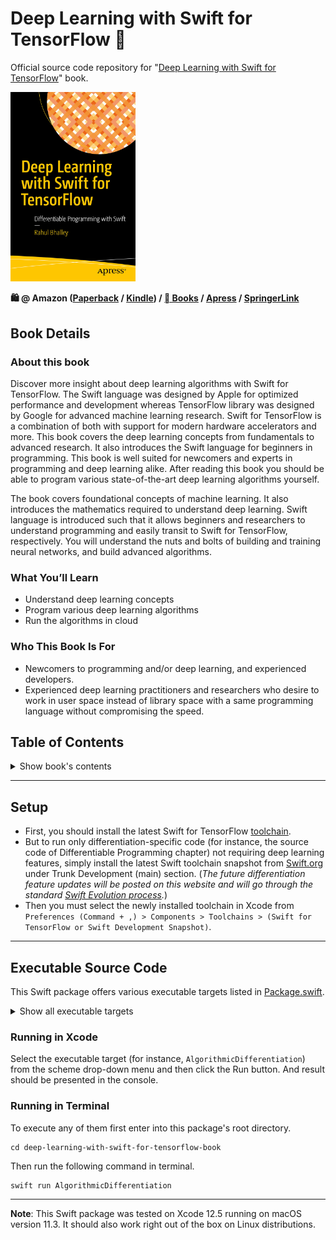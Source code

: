 # Deep Learning with Swift for TensorFlow 📖
Official source code repository for "[Deep Learning with Swift for TensorFlow](https://link.springer.com/book/10.1007%2F978-1-4842-6330-3)" book.

[<img src="9781484263297.jpg" alt="Book cover" width="200"/>](https://link.springer.com/book/10.1007%2F978-1-4842-6330-3)

**🛍 @ Amazon ([Paperback](https://www.amazon.com/Deep-Learning-Swift-TensorFlow-Differentiable/dp/1484263294/ref=sr_1_1?dchild=1&keywords=rahul+bhalley&qid=1620468163&sr=8-1) / [Kindle](https://www.amazon.com/Deep-Learning-Swift-TensorFlow-Differentiable-ebook/dp/B08T24JX6F/ref=tmm_kin_swatch_0?_encoding=UTF8&qid=1620468163&sr=8-1)) / [ Books](https://books.apple.com/us/book/deep-learning-with-swift-for-tensorflow/id1548806893) / [Apress](https://www.apress.com/us/book/9781484263297) / [SpringerLink](https://link.springer.com/book/10.1007%2F978-1-4842-6330-3)**

## Book Details

### About this book

Discover more insight about deep learning algorithms with Swift for TensorFlow. The Swift language was designed by Apple for optimized performance and development whereas TensorFlow library was designed by Google for advanced machine learning research. Swift for TensorFlow is a combination of both with support for modern hardware accelerators and more. This book covers the deep learning concepts from fundamentals to advanced research. It also introduces the Swift language for beginners in programming. This book is well suited for newcomers and experts in programming and deep learning alike. After reading this book you should be able to program various state-of-the-art deep learning algorithms yourself.

The book covers foundational concepts of machine learning. It also introduces the mathematics required to understand deep learning. Swift language is introduced such that it allows beginners and researchers to understand programming and easily transit to Swift for TensorFlow, respectively. You will understand the nuts and bolts of building and training neural networks, and build advanced algorithms.

### What You’ll Learn

- Understand deep learning concepts
- Program various deep learning algorithms
- Run the algorithms in cloud

### Who This Book Is For

- Newcomers to programming and/or deep learning, and experienced developers.
-  Experienced deep learning practitioners and researchers who desire to work in user space instead of library space with a same programming language without compromising the speed.

## Table of Contents

<details>
  <summary>Show book's contents</summary>

### About the Author

### About the Technical Reviewer

### Preface

### Chapter 1: Machine Learning Basics

&emsp;1.1 Machine Learning

&emsp;&emsp;1.1.1 Experience

&emsp;&emsp;1.1.2 Task

&emsp;&emsp;1.1.3 Performance Measure

&emsp;1.2 Machine Learning Paradigms

&emsp;&emsp;1.2.1 Supervised Learning

&emsp;&emsp;1.2.2 Unsupervised Learning

&emsp;&emsp;1.2.3 Semi-supervised Learning

&emsp;&emsp;1.2.4 Reinforcement Learning 

&emsp;1.3 Maximum Likelihood Estimation

&emsp;1.4 Elements of a Machine Learning Algorithm

&emsp;&emsp;1.4.1 Data

&emsp;&emsp;1.4.2 Models

&emsp;&emsp;1.4.3 Loss Function

&emsp;&emsp;1.4.4 Optimizer

&emsp;&emsp;1.4.5 Regularizer

&emsp;1.5 Bias and Variance Trade-Off

&emsp;1.6 Why Deep Learning?

&emsp;&emsp;1.6.1 Curse of Dimensionality

&emsp;&emsp;1.6.2 Invalid Smoothness Assumption

&emsp;&emsp;1.6.3 Deep Learning Advantages

&emsp;1.7 Summary

### Chapter 2: Essential Math

&emsp;2.1 Linear Algebra

&emsp;&emsp;2.1.1 Matrices and Vectors

&emsp;&emsp;2.1.2 Unary Matrix Operations

&emsp;&emsp;2.1.3 Binary Matrix Operations

&emsp;&emsp;2.1.4 Norms

&emsp;2.2 Probability Theory

&emsp;&emsp;2.2.1 Joint Probability

&emsp;&emsp;2.2.2 Conditional Probability

&emsp;&emsp;2.2.3 Elementary Rules

&emsp;&emsp;2.2.4 Chain Rule

&emsp;&emsp;2.2.5 Bayes Rule

&emsp;2.3 Differential Calculus

&emsp;&emsp;2.3.1 Function

&emsp;&emsp;2.3.2 Differentiation of Univariate Function

&emsp;&emsp;2.3.3 Differentiation of Multivariate Function

&emsp;&emsp;2.3.4 Differentiation of Vector Function

&emsp;&emsp;2.3.5 Differentiation of Matrix Function

&emsp;2.4 Summary

### Chapter 3: Differentiable Programming

&emsp;3.1 Swift is Everywhere

&emsp;3.2 Swift for TensorFlow

&emsp;3.3 Algorithmic Differentiation

&emsp;&emsp;3.3.1 Programming Approaches

&emsp;&emsp;3.3.2 Accumulation Modes

&emsp;&emsp;3.3.3 Implementation Approaches

&emsp;3.4 Swift Language

&emsp;&emsp;3.4.1 Values

&emsp;&emsp;3.4.2 Collections

&emsp;&emsp;3.4.3 Control Flow

&emsp;&emsp;3.4.4 Closures and Functions

&emsp;&emsp;3.4.5 Custom Types

&emsp;&emsp;3.4.6 Modern Features

&emsp;&emsp;3.4.7 Error Handling

&emsp;&emsp;3.4.8 Advanced Operators

&emsp;&emsp;3.4.9 Differentiation

&emsp;3.5 Python Interoperability

&emsp;3.6 Summary

### Chapter 4: TensorFlow Basics

&emsp;4.1 Tensor

&emsp;4.2 Dataset Loading

&emsp;&emsp;4.2.1 Epochs and Batches

&emsp;4.3 Defining Model

&emsp;&emsp;4.3.1 Neural Network Protocols

&emsp;&emsp;4.3.2 Sequence of Layers

&emsp;4.4 Training and Testing

&emsp;&emsp;4.4.1 Checkpointing

&emsp;&emsp;4.4.2 Model Optimization

&emsp;&emsp;4.4.3 TrainingLoop

&emsp;4.5 From Scratch for Research

&emsp;&emsp;4.5.1 Layer

&emsp;&emsp;4.5.2 Activation Function

&emsp;&emsp;4.5.3 Loss Function

&emsp;&emsp;4.5.4 Optimizer

&emsp;4.6 Summary

### Chapter 5: Neural Networks

&emsp;5.1 Gradient-Based Optimization

&emsp;&emsp;5.1.1 Maxima, Minima, and Saddle Points

&emsp;&emsp;5.1.2 Input Optimization

&emsp;&emsp;5.1.3 Parameters Optimization

&emsp;5.2 Linear Models

&emsp;&emsp;5.2.1 Regression

&emsp;&emsp;5.2.2 Classification

&emsp;5.3 Deep Neural Network

&emsp;&emsp;5.3.1 Dense Neural Network

&emsp;5.4 Activation Functions

&emsp;&emsp;5.4.1 Sigmoid

&emsp;&emsp;5.4.2 Softmax

&emsp;&emsp;5.4.3 ReLU

&emsp;&emsp;5.4.4 ELU

&emsp;&emsp;5.4.5 Leaky ReLU

&emsp;&emsp;5.4.6 SELU

&emsp;5.5 Loss Functions

&emsp;&emsp;5.5.1 Sum of Squares

&emsp;&emsp;5.5.2 Sigmoid Cross-Entropy

&emsp;&emsp;5.5.3 Softmax Cross-Entropy

&emsp;5.6 Optimization

&emsp;&emsp;5.6.1 Gradient Descent

&emsp;&emsp;5.6.2 Momentum

&emsp;5.7 Regularization

&emsp;&emsp;5.7.1 Dataset

&emsp;&emsp;5.7.2 Architecture

&emsp;&emsp;5.7.3 Loss Function

&emsp;&emsp;5.7.4 Optimization

&emsp;5.8 Summary

### Chapter 6: Computer Vision

&emsp;6.1 Convolutional Neural Network

&emsp;&emsp;6.1.1 Convolution Layer

&emsp;&emsp;6.1.2 Dimensions Calculation

&emsp;&emsp;6.1.3 Pooling Layer

&emsp;&emsp;6.1.4 Upsampling

&emsp;6.2 Prominent Features

&emsp;&emsp;6.2.1 Local Connectivity

&emsp;&emsp;6.2.2 Parameter Sharing

&emsp;&emsp;6.2.3 Translation Equivariance

&emsp;6.3 Shortcut Connection

&emsp;6.4 Image Recognition

&emsp;6.5 Conclusion

### References

### Index

</details>

<hr>

## Setup

- First, you should install the latest Swift for TensorFlow [toolchain](https://github.com/tensorflow/swift/blob/main/Installation.md#releases).
- But to run only differentiation-specific code (for instance, the source code of Differentiable Programming chapter) not requiring deep learning features, simply install the latest Swift toolchain snapshot from [Swift.org](https://swift.org/download/#snapshots) under Trunk Development (main) section. (_The future differentiation feature updates will be posted on this website and will go through the standard [Swift Evolution process](https://forums.swift.org/t/differentiable-programming-for-gradient-based-machine-learning/42147)._)
- Then you must select the newly installed toolchain in Xcode from `Preferences (Command + ,) > Components > Toolchains > (Swift for TensorFlow or Swift Development Snapshot)`.

<hr>

## Executable Source Code

This Swift package offers various executable targets listed in [Package.swift](https://github.com/rahulbhalley/deep-learning-with-swift-for-tensorflow-book/blob/main/Package.swift).

<details>
  <summary>Show all executable targets</summary>

#### `DifferentiableProgramming`
- `AdvancedOperators`
- `AlgorithmicDifferentiation`
- `Arrays`
- `Classes`
- `Closures`
- `ConditionalStatements`
- `ControlTransfer`
- `Dictionaries`
- `Differentiation`
- `EarlyExit`
- `Enumerations`
- `ErrorHandling`
- `Extensions`
- `Generics`
- `GlobalFunctions`
- `Loops`
- `NestedFunctions`
- `Protocols`
- `PythonInteroperability`
- `Sets`
- `Structures`
- `Values`

#### `TensorFlowBasics`
- `EpochAndBatches`
- `FromScratchForResearch`
- `ModelDefinition`
- `TensorExplanation`
- `TrainingAndTesting`
- `TrainingLoopExample`

#### `NeuralNetworks`
- `InputOptimization`
- `LinearRegression`
- `ParametersOptimization`
- `PolynomialRegression`

#### `ComputerVision`
- `ImageRecognition`

</details>

### Running in Xcode

Select the executable target (for instance, `AlgorithmicDifferentiation`) from the scheme drop-down menu and then click the Run button. And result should be presented in the console.

### Running in Terminal

To execute any of them first enter into this package's root directory.
```
cd deep-learning-with-swift-for-tensorflow-book
```

Then run the following command in terminal.
```
swift run AlgorithmicDifferentiation
```

<hr>

**Note**: This Swift package was tested on Xcode 12.5 running on macOS version 11.3. It should also work right out of the box on Linux distributions.
